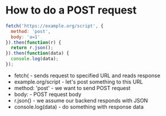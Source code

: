 # How to do a POST request

```javascript
fetch('https://example.org/script', {
  method: 'post',
  body: 'a=1'
}).then(function(r) {
  return r.json();
}).then(function(data) {
  console.log(data);
});
```

- fetch( - sends request to specified URL and reads response
- example.org/script - let's post something to this URL
- method: 'post' - we want to send POST request
- body: - POST request body
- r.json() - we assume our backend responds with JSON
- console.log(data) - do something with response data
